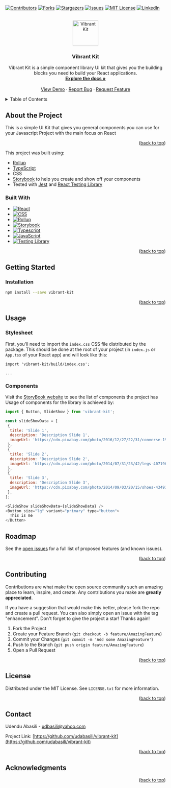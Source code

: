 <a name="readme-top"></a>
[![Contributors][contributors-shield]][contributors-url]
[![Forks][forks-shield]][forks-url]
[![Stargazers][stars-shield]][stars-url]
[![Issues][issues-shield]][issues-url]
[![MIT License][license-shield]][license-url]
[![LinkedIn][linkedin-shield]][linkedin-url]

<br />
<div align="center">
  <a href="https://github.com/udabasili/vibrant-kit">
    <img src="https://user-images.githubusercontent.com/33573587/211262969-aa5c069f-2325-4b07-a6a4-a9aafc9f41de.png" alt="Vibrant Kit" width="80" height="80">
  </a>

<h3 align="center">Vibrant Kit</h3>

  <p align="center">
    Vibrant Kit is a simple component library UI kit that gives you the building blocks you need to build your React applications.
    <br />
    <a href="https://github.com/udabasili/vibrant-kit"><strong>Explore the docs »</strong></a>
    <br />
    <br />
    <a href="https://github.com/udabasili/vibrant-kit">View Demo</a>
    ·
    <a href="https://github.com/udabasili/vibrant-kit/issues">Report Bug</a>
    ·
    <a href="https://github.com/udabasili/vibrant-kit/issues">Request Feature</a>
  </p>
</div>

<!-- TABLE OF CONTENTS -->
<details>
  <summary>Table of Contents</summary>
  <ol>
    <li>
      <a href="#about-the-project">About The Project</a>
      <ul>
        <li><a href="#built-with">Built With</a></li>
      </ul>
    </li>
    <li>
      <a href="#getting-started">Getting Started</a>
      <ul>
        <li><a href="#prerequisites">Prerequisites</a></li>
        <li><a href="#installation">Installation</a></li>
      </ul>
    </li>
    <li><a href="#usage">Usage</a></li>
    <li><a href="#roadmap">Roadmap</a></li>
    <li><a href="#contributing">Contributing</a></li>
    <li><a href="#license">License</a></li>
    <li><a href="#contact">Contact</a></li>
    <li><a href="#acknowledgments">Acknowledgments</a></li>
  </ol>
</details>

<!-- ABOUT THE PROJECT -->
## About the Project

This is a simple UI Kit that gives you general components you can use for your Javascript Project with the main focus on  React

<p align="right">(<a href="#readme-top">back to top</a>)</p>

This project was built using:

- [Rollup](https://rollupjs.org/)
- [TypeScript](https://www.typescriptlang.org/)
- CSS
- [Storybook](https://storybook.js.org/) to help you create and show off your components
- Tested with [Jest](https://jestjs.io/) and [React Testing Library](https://github.com/testing-library/react-testing-library)

### Built With

- [![React][React.js]][React-url]
- [![CSS][Css.dev]][Css-url]
- [![Rollup][Rollup.com]][Rollup-url]
- [![Storybook][Storybook.com]][Storybook-url]
- [![Typescript][Typescript.com]][Typescript-url]
- [![JavaScript][JavaScript.com]][JavaScript-url]
- [![Testing Library][TestingLibrary.com]][TestingLibrary-url]

<p align="right">(<a href="#readme-top">back to top</a>)</p>

<!-- GETTING STARTED -->
## Getting Started

### Installation

   ```sh
   npm install --save vibrant-kit
   ```

<p align="right">(<a href="#readme-top">back to top</a>)</p>

<!-- USAGE EXAMPLES -->
## Usage

### Stylesheet

First, you'll need to import the `index.css` CSS file distributed by the package. This should be done at the root of your project (in `index.js` or `App.tsx` of your React app) and will look like this:

```tsx
import 'vibrant-kit/build/index.css';

...
```

### Components

Visit the [StoryBook website](https://63bc1ac2d4f79f8d5c1862cc-llwwhoeyho.chromatic.com) to see the list of components the project has
Usage of components for the library is achieved by:

```js
import { Button, SlideShow } from 'vibrant-kit';

const slideShowData = [
 {
  title: 'Slide 1',
  description: 'Description Slide 1',
  imageUrl: 'https://cdn.pixabay.com/photo/2016/12/27/22/31/converse-1935028_1280.jpg',
 },
 {
  title: 'Slide 2',
  description: 'Description Slide 2',
  imageUrl: 'https://cdn.pixabay.com/photo/2014/07/31/23/42/legs-407196_1280.jpg',
 },
 {
  title: 'Slide 3',
  description: 'Description Slide 3',
  imageUrl: 'https://cdn.pixabay.com/photo/2014/09/03/20/15/shoes-434918_1280.jpg',
 },
];

<SlideShow slideShowData={slideShowData} />
<Button size="lg" variant="primary" type="button">
  This is me
</Button>
```

<!-- ROADMAP -->
## Roadmap

See the [open issues](https://github.com/udabasili/vibrant-kit/issues) for a full list of proposed features (and known issues).

<p align="right">(<a href="#readme-top">back to top</a>)</p>

<!-- CONTRIBUTING -->
## Contributing

Contributions are what make the open source community such an amazing place to learn, inspire, and create. Any contributions you make are **greatly appreciated**.

If you have a suggestion that would make this better, please fork the repo and create a pull request. You can also simply open an issue with the tag "enhancement".
Don't forget to give the project a star! Thanks again!

1. Fork the Project
2. Create your Feature Branch (`git checkout -b feature/AmazingFeature`)
3. Commit your Changes (`git commit -m 'Add some AmazingFeature'`)
4. Push to the Branch (`git push origin feature/AmazingFeature`)
5. Open a Pull Request

<p align="right">(<a href="#readme-top">back to top</a>)</p>

<!-- LICENSE -->
## License

Distributed under the MIT License. See `LICENSE.txt` for more information.

<p align="right">(<a href="#readme-top">back to top</a>)</p>

<!-- CONTACT -->
## Contact

Udendu Abasili - udbasili@yahoo.com

Project Link: [https://github.com/udabasili/vibrant-kit](https://github.com/udabasili/vibrant-kit)

<p align="right">(<a href="#readme-top">back to top</a>)</p>

<!-- ACKNOWLEDGMENTS -->
## Acknowledgments

<p align="right">(<a href="#readme-top">back to top</a>)</p>

<!-- MARKDOWN LINKS & IMAGES -->
<!-- https://www.markdownguide.org/basic-syntax/#reference-style-links -->
[contributors-shield]: https://img.shields.io/github/contributors/udabasili/vibrant-kit.svg?style=for-the-badge
[contributors-url]: https://github.com/udabasili/vibrant-kit/graphs/contributors
[forks-shield]: https://img.shields.io/github/forks/udabasili/vibrant-kit.svg?style=for-the-badge
[forks-url]: https://github.com/udabasili/vibrant-kit/network/members
[stars-shield]: https://img.shields.io/github/stars/udabasili/vibrant-kit.svg?style=for-the-badge
[stars-url]: https://github.com/udabasili/vibrant-kit/stargazers
[issues-shield]: https://img.shields.io/github/issues/udabasili/vibrant-kit.svg?style=for-the-badge
[issues-url]: https://github.com/udabasili/vibrant-kit/issues
[license-shield]: https://img.shields.io/github/license/udabasili/vibrant-kit.svg?style=for-the-badge
[license-url]: https://github.com/udabasili/vibrant-kit/blob/master/LICENSE.txt
[linkedin-shield]: https://img.shields.io/badge/-LinkedIn-black.svg?style=for-the-badge&logo=linkedin&colorB=555
[linkedin-url]: https://linkedin.com/in/
[React.js]: https://img.shields.io/badge/React-20232A?style=for-the-badge&logo=react&logoColor=61DAFB
[React-url]: https://reactjs.org/
[Css.dev]: https://img.shields.io/badge/css3-%231572B6.svg?&style=for-the-badge&logo=css3&logoColor=white
[Css-url]: https://web.dev/learn/css/
[Storybook.com]: https://img.shields.io/badge/storybook-%23FF4785.svg?&style=for-the-badge&logo=storybook&logoColor=white
[Storybook-url]: https://storybook.js.org/
[Rollup.com]: https://img.shields.io/badge/rollup.js-%23EC4A3F.svg?&style=for-the-badge&logo=rollup.js&logoColor=white
[Rollup-url]: https://rollupjs.org/
[JavaScript.com]: https://img.shields.io/badge/javascript-%23F7DF1E.svg?&style=for-the-badge&logo=javascript&logoColor=black
[JavaScript-url]: https://developer.mozilla.org/en-US/docs/Web/JavaScript
[Typescript.com]: https://img.shields.io/badge/typescript-%233178C6.svg?&style=for-the-badge&logo=typescript&logoColor=white
[Typescript-url]: https://www.typescriptlang.org/
[TestingLibrary.com]: https://img.shields.io/badge/testing%20library-%23E33332.svg?&style=for-the-badge&logo=testing%20library&logoColor=white
[TestingLibrary-url]: https://testing-library.com/
